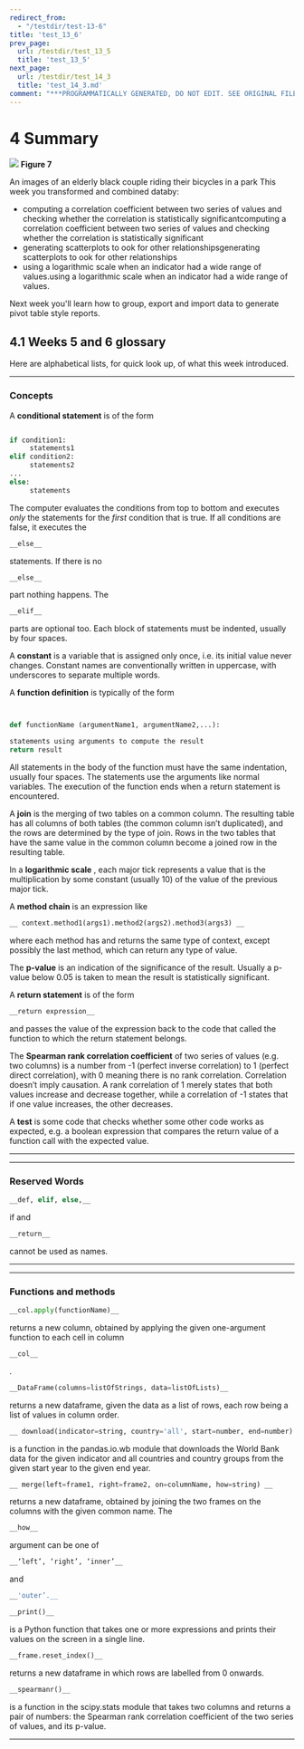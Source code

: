 ```yaml
---
redirect_from:
  - "/testdir/test-13-6"
title: 'test_13_6'
prev_page:
  url: /testdir/test_13_5
  title: 'test_13_5'
next_page:
  url: /testdir/test_14_3
  title: 'test_14_3.md'
comment: "***PROGRAMMATICALLY GENERATED, DO NOT EDIT. SEE ORIGINAL FILES IN /content***"
---
```

# 4 Summary 



![](https://www.open.edu/openlearn/ocw/pluginfile.php/1393338/mod_oucontent/oucontent/71687/ou_futurelearn_learn_to_code_fig_1058.jpg)
__Figure 7__

An images of an elderly black couple riding their bicycles in a park 
This week you transformed and combined databy:
* computing a correlation coefficient between two series of values and checking whether the correlation is statistically significantcomputing a correlation coefficient between two series of values and checking whether the correlation is statistically significant
* generating scatterplots to ook for other relationshipsgenerating scatterplots to ook for other relationships
* using a logarithmic scale when an indicator had a wide range of values.using a logarithmic scale when an indicator had a wide range of values.

Next week you'll learn how to group, export and import data to generate pivot table style reports.


## 4.1 Weeks 5 and 6 glossary


Here are alphabetical lists, for quick look up, of what this week introduced.

---


### Concepts

A __conditional statement__ is of the form


```python

if condition1:
     statements1
elif condition2:
     statements2
...
else:
     statements
```


The computer evaluates the conditions from top to bottom and executes *only* the statements for the *first* condition that is true. If all conditions are false, it executes the 

```python
__else__
```

 statements. If there is no 

```python
__else__
```

 part nothing happens. The 

```python
__elif__
```

 parts are optional too. Each block of statements must be indented, usually by four spaces.

A __constant__ is a variable that is assigned only once, i.e. its initial value never changes. Constant names are conventionally written in uppercase, with underscores to separate multiple words.

A __function definition__ is typically of the form


```python


def functionName (argumentName1, argumentName2,...):

statements using arguments to compute the result
return result
```


All statements in the body of the function must have the same indentation, usually four spaces. The statements use the arguments like normal variables. The execution of the function ends when a return statement is encountered.

A __join__ is the merging of two tables on a common column. The resulting table has all columns of both tables (the common column isn’t duplicated), and the rows are determined by the type of join. Rows in the two tables that have the same value in the common column become a joined row in the resulting table.

In a __logarithmic scale__ , each major tick represents a value that is the multiplication by some constant (usually 10) of the value of the previous major tick.

A __method chain__ is an expression like 

```python
__ context.method1(args1).method2(args2).method3(args3) __
```

 where each method has and returns the same type of context, except possibly the last method, which can return any type of value.

The __p-value__ is an indication of the significance of the result. Usually a p-value below 0.05 is taken to mean the result is statistically significant.

A __return statement__ is of the form 

```python
__return expression__
```

 and passes the value of the expression back to the code that called the function to which the return statement belongs.

The __Spearman rank correlation coefficient__ of two series of values (e.g. two columns) is a number from -1 (perfect inverse correlation) to 1 (perfect direct correlation), with 0 meaning there is no rank correlation. Correlation doesn’t imply causation. A rank correlation of 1 merely states that both values increase and decrease together, while a correlation of -1 states that if one value increases, the other decreases.

A __test__ is some code that checks whether some other code works as expected, e.g. a boolean expression that compares the return value of a function call with the expected value.

---

---


### Reserved Words



```python
__def, elif, else,__
```

 if and 

```python
__return__
```

 cannot be used as names.

---

---


### Functions and methods



```python
__col.apply(functionName)__
```

 returns a new column, obtained by applying the given one-argument function to each cell in column 

```python
__col__
```

.



```python
__DataFrame(columns=listOfStrings, data=listOfLists)__
```

 returns a new dataframe, given the data as a list of rows, each row being a list of values in column order.



```python
__ download(indicator=string, country='all', start=number, end=number) __
```

 is a function in the pandas.io.wb module that downloads the World Bank data for the given indicator and all countries and country groups from the given start year to the given end year.



```python
__ merge(left=frame1, right=frame2, on=columnName, how=string) __
```

 returns a new dataframe, obtained by joining the two frames on the columns with the given common name. The 

```python
__how__
```

 argument can be one of 

```python
__‘left’, ‘right’, ‘inner’__
```

 and 

```python
__'outer’.__
```





```python
__print()__
```

 is a Python function that takes one or more expressions and prints their values on the screen in a single line.



```python
__frame.reset_index()__
```

 returns a new dataframe in which rows are labelled from 0 onwards.



```python
__spearmanr()__
```

 is a function in the scipy.stats module that takes two columns and returns a pair of numbers: the Spearman rank correlation coefficient of the two series of values, and its p-value.

---

